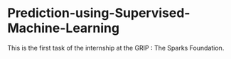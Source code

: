 # Prediction-using-Supervised-Machine-Learning

This is the first task of the internship at the GRIP : The Sparks Foundation. 
